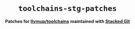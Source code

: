 <div align="center">
  <h1><code>toolchains-stg-patches</code></h1>
  <p>
    <strong>Patches for <a href="https://github.com/llvmup/toolchains">llvmup/toolchains</a> maintained with <a href="https://stacked-git.github.io">Stacked Git</a></strong>
  </p>
</div>
